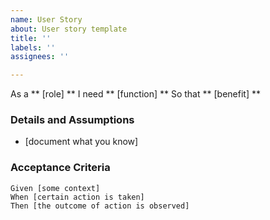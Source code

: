 ```yaml
---
name: User Story
about: User story template
title: ''
labels: ''
assignees: ''

---
```


As a ** [role]  **
I need ** [function]  **
So that ** [benefit]  **
   
 ### Details and Assumptions
 * [document what you know]
   
 ### Acceptance Criteria  

 ```gherkin
 Given [some context]
 When [certain action is taken]
 Then [the outcome of action is observed]
 ```
